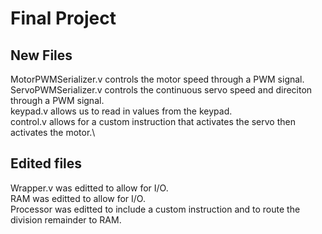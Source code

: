 # Final Project
## New Files
MotorPWMSerializer.v controls the motor speed through a PWM signal.\
ServoPWMSerializer.v controls the continuous servo speed and direciton through a PWM signal.\
keypad.v allows us to read in values from the keypad.\
control.v allows for a custom instruction that activates the servo then activates the motor.\

## Edited files
Wrapper.v was editted to allow for I/O.\
RAM was editted to allow for I/O.\
Processor was editted to include a custom instruction and to route the division remainder to RAM.